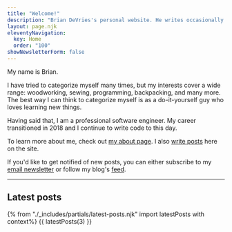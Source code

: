 ```yaml
---
title: "Welcome!"
description: "Brian DeVries's personal website. He writes occasionally on his blog and frequently updates his site with new information."
layout: page.njk
eleventyNavigation:
  key: Home
  order: "100"
showNewsletterForm: false
---
```


My name is Brian.

I have tried to categorize myself many times, but my interests cover a wide range: woodworking, sewing, programming, backpacking, and many more. The best way I can think to categorize myself is as a do-it-yourself guy who loves learning new things.

Having said that, I am a professional software engineer. My career transitioned in 2018 and I continue to write code to this day.

To learn more about me, check out [my about page](/about/). I also [write posts](/blog/) here on the site.

If you'd like to get notified of new posts, you can either subscribe to my [email newsletter](https://buttondown.email/briandevries/) or follow my blog's [feed](/feed.xml).

---

## Latest posts

{% from "./_includes/partials/latest-posts.njk" import latestPosts with context%}
{{ latestPosts(3) }}
